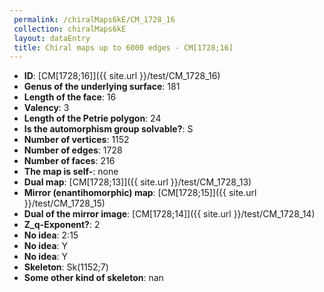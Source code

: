 ```yaml
--- 
 permalink: /chiralMaps6kE/CM_1728_16 
 collection: chiralMaps6kE
 layout: dataEntry
 title: Chiral maps up to 6000 edges - CM[1728;16]
---
```


- **ID**: [CM[1728;16]]({{ site.url }}/test/CM_1728_16)
- **Genus of the underlying surface**: 181
- **Length of the face**: 16
- **Valency**: 3
- **Length of the Petrie polygon**: 24
- **Is the automorphism group solvable?**: S
- **Number of vertices**: 1152
- **Number of edges**: 1728
- **Number of faces**: 216
- **The map is self-**: none
- **Dual map**: [CM[1728;13]]({{ site.url }}/test/CM_1728_13)
- **Mirror (enantihomorphic) map**: [CM[1728;15]]({{ site.url }}/test/CM_1728_15)
- **Dual of the mirror image**: [CM[1728;14]]({{ site.url }}/test/CM_1728_14)
- **Z_q-Exponent?**: 2
- **No idea**:  2:15
- **No idea**: Y
- **No idea**: Y
- **Skeleton**: Sk(1152;7)
- **Some other kind of skeleton**: nan
